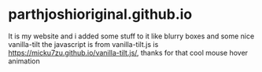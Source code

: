 # parthjoshioriginal.github.io
 It is my website
 and i added some stuff to it like blurry boxes and some nice vanilla-tilt
 the javascript is from vanilla-tilt.js is https://micku7zu.github.io/vanilla-tilt.js/, thanks for that cool mouse hover animation

